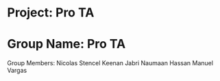 # Project: Pro TA
# Group Name: Pro TA
Group Members: Nicolas Stencel
               Keenan Jabri
               Naumaan Hassan
               Manuel Vargas
